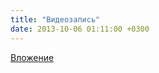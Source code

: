 ```yaml
---
title: "Видеозапись"
date: 2013-10-06 01:11:00 +0300
---
```



[Вложение](https://vk.com/video37791457_166450476)
